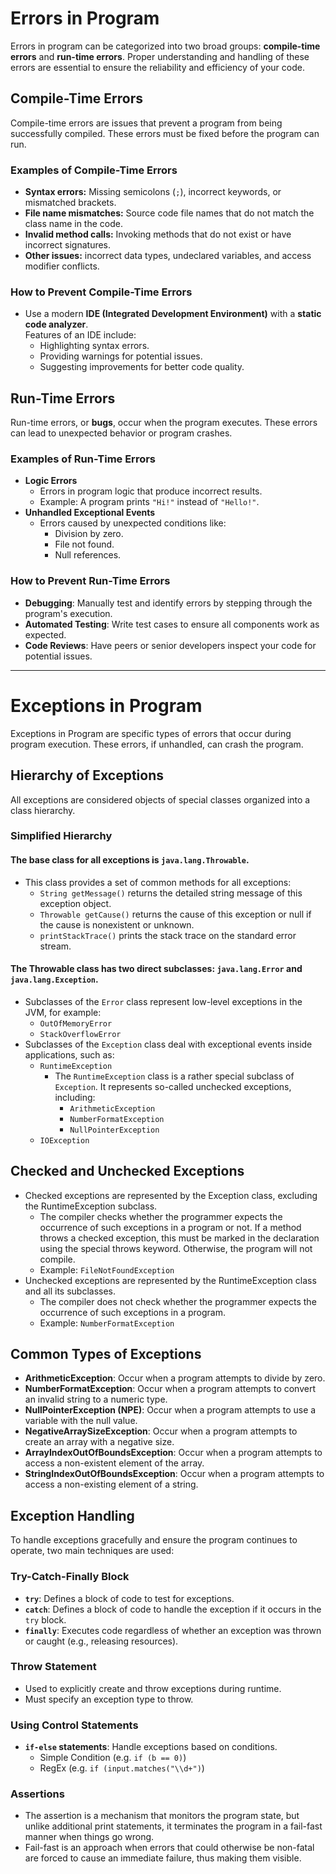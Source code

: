 # Errors in Program

Errors in program can be categorized into two broad groups: **compile-time errors** and **run-time errors**.
Proper understanding and handling of these errors are essential to ensure the reliability and efficiency of your code.

## Compile-Time Errors

Compile-time errors are issues that prevent a program from being successfully compiled. These errors must be fixed
before the program can run.

### Examples of Compile-Time Errors

- **Syntax errors:** Missing semicolons (`;`), incorrect keywords, or mismatched brackets.
- **File name mismatches:** Source code file names that do not match the class name in the code.
- **Invalid method calls:** Invoking methods that do not exist or have incorrect signatures.
- **Other issues:** incorrect data types, undeclared variables, and access modifier conflicts.

### How to Prevent Compile-Time Errors

- Use a modern **IDE (Integrated Development Environment)** with a **static code analyzer**.  
  Features of an IDE include:
    - Highlighting syntax errors.
    - Providing warnings for potential issues.
    - Suggesting improvements for better code quality.

## Run-Time Errors

Run-time errors, or **bugs**, occur when the program executes. These errors can lead to unexpected behavior or
program crashes.

### Examples of Run-Time Errors

- **Logic Errors**
    - Errors in program logic that produce incorrect results.
    - Example: A program prints `"Hi!"` instead of `"Hello!"`.
- **Unhandled Exceptional Events**
    - Errors caused by unexpected conditions like:
        - Division by zero.
        - File not found.
        - Null references.

### How to Prevent Run-Time Errors

- **Debugging**: Manually test and identify errors by stepping through the program's execution.
- **Automated Testing**: Write test cases to ensure all components work as expected.
- **Code Reviews**: Have peers or senior developers inspect your code for potential issues.

---

# Exceptions in Program

Exceptions in Program are specific types of errors that occur during program execution. These errors, if unhandled, can
crash the program.

## Hierarchy of Exceptions

All exceptions are considered objects of special classes organized into a class hierarchy.

### Simplified Hierarchy

#### The base class for all exceptions is `java.lang.Throwable`.

- This class provides a set of common methods for all exceptions:
    - `String getMessage()` returns the detailed string message of this exception object.
    - `Throwable getCause()` returns the cause of this exception or null if the cause is nonexistent or unknown.
    - `printStackTrace()` prints the stack trace on the standard error stream.

#### The Throwable class has two direct subclasses: `java.lang.Error` and `java.lang.Exception`.

- Subclasses of the `Error` class represent low-level exceptions in the JVM, for example:
    - `OutOfMemoryError`
    - `StackOverflowError`
- Subclasses of the `Exception` class deal with exceptional events inside applications, such as:
    - `RuntimeException`
        - The `RuntimeException` class is a rather special subclass of `Exception`. It represents so-called unchecked
          exceptions, including:
            - `ArithmeticException`
            - `NumberFormatException`
            - `NullPointerException`
    - `IOException`

## Checked and Unchecked Exceptions

- Checked exceptions are represented by the Exception class, excluding the RuntimeException subclass.
    - The compiler checks whether the programmer expects the occurrence of such exceptions in a program or not. If a
      method throws a checked exception, this must be marked in the declaration using the special throws keyword.
      Otherwise, the program will not compile.
    - Example: `FileNotFoundException`
- Unchecked exceptions are represented by the RuntimeException class and all its subclasses.
    - The compiler does not check whether the programmer expects the occurrence of such exceptions in a program.
    - Example: `NumberFormatException`

## Common Types of Exceptions

- **ArithmeticException**: Occur when a program attempts to divide by zero.
- **NumberFormatException**: Occur when a program attempts to convert an invalid string to a numeric type.
- **NullPointerException (NPE)**: Occur when a program attempts to use a variable with the null value.
- **NegativeArraySizeException**: Occur when a program attempts to create an array with a negative size.
- **ArrayIndexOutOfBoundsException**: Occur when a program attempts to access a non-existent element of the array.
- **StringIndexOutOfBoundsException**: Occur when a program attempts to access a non-existing element of a string.

## Exception Handling

To handle exceptions gracefully and ensure the program continues to operate, two main techniques are used:

### **Try-Catch-Finally Block**

- **`try`**: Defines a block of code to test for exceptions.
- **`catch`**: Defines a block of code to handle the exception if it occurs in the `try` block.
- **`finally`**: Executes code regardless of whether an exception was thrown or caught (e.g., releasing resources).

### Throw Statement

- Used to explicitly create and throw exceptions during runtime.
- Must specify an exception type to throw.

### Using Control Statements

- **`if-else` statements**: Handle exceptions based on conditions.
    - Simple Condition (e.g. `if (b == 0)`)
    - RegEx (e.g. `if (input.matches("\\d+")`)

### Assertions

- The assertion is a mechanism that monitors the program state, but unlike additional print statements, it terminates
  the program in a fail-fast manner when things go wrong.
- Fail-fast is an approach when errors that could otherwise be non-fatal are forced to cause an immediate failure, thus
  making them visible.